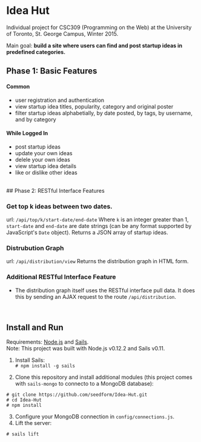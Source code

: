 # Idea Hut
Individual project for CSC309 (Programming on the Web) at the University of Toronto, St. George Campus, Winter 2015.  

Main goal: __build a site where users can find and post startup ideas in predefined categories.__

## Phase 1: Basic Features

#### Common
* user registration and authentication
* view startup idea titles, popularity, category and original poster
* filter startup ideas alphabetially, by date posted, by tags, by username, and by category

#### While Logged In
* post startup ideas
* update your own ideas
* delele your own ideas
* view startup idea details
* like or dislike other ideas


<br>
## Phase 2: RESTful Interface Features

### Get top k ideas between two dates.
url: `/api/top/k/start-date/end-date`
Where `k` is an integer greater than 1, `start-date` and `end-date` are date strings (can be any format supported by JavaScript's `Date` object).
Returns a JSON array of startup ideas.

### Distrubution Graph
url: `/api/distribution/view`
Returns the distribution graph in HTML form.

### Additional RESTful Interface Feature
* The distribution graph itself uses the RESTful interface pull data. It does this by sending an AJAX request to the route `/api/distribution`.


<br>

## Install and Run
Requirements: [Node.js](https://nodejs.org/) and [Sails](http://sailsjs.org/).  
Note: This project was built with Node.js v0.12.2 and Sails v0.11.

1. Install Sails:  
  `# npm install -g sails`

2. Clone this repository and install additional modules (this project comes with `sails-mongo` to connecto to a MongoDB database):
  ```
  # git clone https://github.com/seedform/Idea-Hut.git
  # cd Idea-Hut
  # npm install
  ```
3. Configure your MongoDB connection in `config/connections.js`.
4. Lift the server:  
  ```
  # sails lift
  ```
